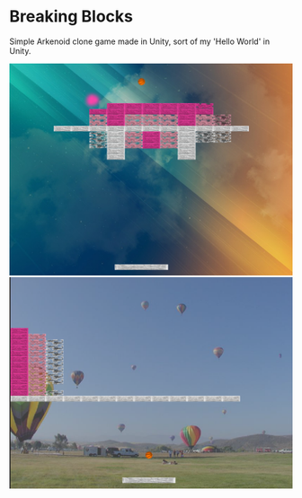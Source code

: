# Breaking Blocks
Simple Arkenoid clone game made in Unity, sort of my 'Hello World' in Unity.

<img src="Level1.png">
<img src="Level2.png">
